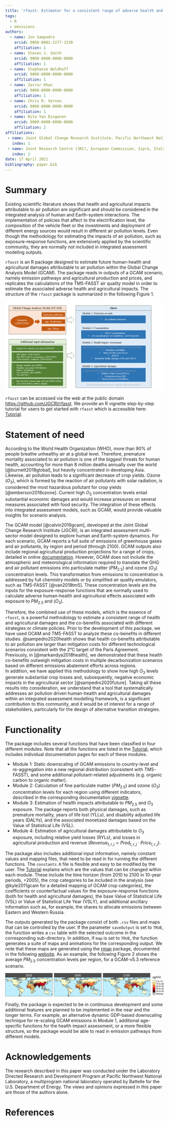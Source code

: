 ```yaml
---
title: 'rfasst: Estimator for a consistent range of adverse health and agricultural effects attributable to air pollution for alternate futures'
tags:
  - R
  - emissions
authors:
  - name: Jon Sampedro
    orcid: 0000-0002-2277-1530
    affiliation: 1
  - name: Steven J. Smith
    orcid: 0000-0000-0000-0000
    affiliation: 1
  - name: Stephanie Waldhoff
    orcid: 0000-0000-0000-0000
    affiliation: 1
  - name: Zarrar Khan
    orcid: 0000-0000-0000-0000
    affiliation: 1
  - name: Chris R. Vernon
    orcid: 0000-0000-0000-0000
    affiliation: 1
  - name: Rita Van Dingenen
    orcid: 0000-0000-0000-0000
    affiliation: 2
affiliations:
 - name: Joint Global Change Research Institute, Pacific Northwest National Laboratory, College Park, MD, USA
   index: 1
 - name: Joint Research Centre (JRC), European Commission, Ispra, Italy
   index: 2
date: 17 April 2021
bibliography: paper.bib
---
```

# Summary
Existing scientific literature shows that health and agricultural impacts attributable to air pollution are significant and should be considered in the integrated analysis of human and Earth-system interactions.
The implementation of policies that affect to the electrification level, the composition of the vehicle fleet or the investments and deployment of different energy sources would result in different air pollution levels. 
Even though the methodology for estimating the impacts of air pollution, such as exposure-response functions, are extensively applied by the scientific community, 
they are normally not included in integrated assessment modeling outputs.

`rfasst` is an R package designed to estimate future human-health and agricultural damages attributable to air pollution within the Global Change Analysis Model (GCAM).
The package reads in outputs of a GCAM scenario, namely emission pathways and agricultural production and prices, and replicates the calculations of the TM5-FASST air quality model 
in order to estimate the associated adverse health and agricultural impacts. The structure of the `rfasst` package is summarized in the following Figure 1.

![Structure of the rfasst package](figure_rfasst.png)

`rfasst` can be accessed via the web at the public domain https://github.com/JGCRI/rfasst. We provide an R vignette step-by-step tutorial for users to get started with `rfasst` which is accessible here: [Tutorial](https://jgcri.github.io/rfasst/).


# Statement of need

According to the World Health Organization (WHO), more than 90% of people breathe unhealthy air at a global level. Therefore, premature mortality associated to air pollution is one of the biggest threats for human health, 
accounting for more than 8 million deaths annually over the world [@burnett2018global], but heavily concentrated in developing Asia.  Likewise, air pollution leads to a significant decrease of crop yields. 
Ozone ($O_{3}$), which is formed by the reaction of air pollutants with solar radiation, is considered the most hazardous pollutant for crop yields [@emberson2018ozone]. 
Current high $O_{3}$ concentration levels entail substantial economic damages and would increase pressures on several measures associated with food security. 
The integration of these effects into integrated assessment models, such as GCAM, would provide valuable insights for scenario analysis.

The GCAM model [@calvin2019gcam], developed at the Joint Global Change Research Institute (JGCRI), is an integrated assessment multi-sector model designed to explore human and Earth-system dynamics. 
For each scenario, GCAM reports a full suite of emissions of greenhouse gases and air pollutants, by region and period (through 2100). 
GCAM outputs also include regional agricultural production projections for a range of crops, detailed in online [documentation](https://github.com/JGCRI/gcam-doc/blob/gh-pages/aglu.md). However, GCAM does not include the atmospheric 
and meteorological information required to translate the GHG and air pollutant emissions into particulate matter ($PM_{2.5}$) and ozone ($O_{3}$) concentration levels. 
This transformation from emissions to concentration is addressed by full chemistry models or by simplified air quality emulators, such as TM5-FASST [@van2018tm5].
These concentration levels are the inputs for the exposure-response functions that are normally used to calculate adverse human-health and agricultural effects associated with exposure to $PM_{2.5}$ and ($O_{3}$).  

Therefore, the combined use of these models, which is the essence of `rfasst`, is a powerful methodology to estimate a consistent range of health and agricultural damages and the co-benefits associated with different strategies or climate policies.
Prior to the development of this package, we have used GCAM and TM5-FASST to analyze these co-benefits in different studies. @sampedro2020health shows that health co-benefits attributable to air pollution are larger than mitigation costs 
for different technological scenarios consistent with the 2°C target of the Paris Agreement.  
Previously, in [@markandya2018health], we demonstrated that these health co-benefits outweigh mitigation costs in multiple decarbonization scenarios based on different emissions abatement efforts across regions.  
In addition, we have applied this methodology to show how high $O_{3}$ levels generate substantial crop losses and, subsequently, negative economic impacts in the agricultural sector [@sampedro2020future].
Taking all these results into consideration, we understand that a tool that systematically addresses air pollution driven human-health and agricultural damages within an integrated assessment modelling framework, 
is a significant contribution to this community, and it would be of interest for a range of stakeholders, particularly for the design of alternative transition strategies. 



# Functionality
The package includes several functions that have been classified in four different modules. 
Note that all the functions are listed in the [Tutorial](https://jgcri.github.io/rfasst/), which includes individual documentation pages for each of these modules.

+ Module 1: Static downscaling of GCAM emissions to country-level and re-aggregation into a new regional distribution (consistent with TM5-FASST), and some additional pollutant-related adjustments (e.g. organic carbon to organic matter).
+ Module 2: Calculation of fine particulate matter ($PM_{2.5}$) and ozone ($O_{3}$) concentration levels for each region using different indicators, described in the corresponding documentation [vignette](https://jgcri.github.io/rfasst/articles/Module2_concentration.html).
+ Module 3: Estimation of health impacts attributable to $PM_{2.5}$ and $O_{3}$ exposure. The package reports both physical damages, such as premature mortality, years of life lost (YLLs), and disability adjusted life years (DALYs),
and the associated monetized damages based on the Value of Statistical Life (VSL).
+ Module 4: Estimation of agricultural damages attributable to $O_{3}$ exposure, including relative yield losses (RYLs), and losses in agricultural production and revenue ($Revenue_{t,r,j}=Prod_{t,r,j} \cdot Price_{t,r,j}$).

The package also includes additional input information, namely constant values and mapping files, that need to be read in for running the different functions. The `constants.R` file is flexible and easy to be modified by the user.
The [Tutorial](https://jgcri.github.io/rfasst/) explains which are the values that can be changed within each module. These include the time horizon (from 2010 to 2100 in 10-year periods, +2005), 
the crop categories to be included in the analysis (see @kyle2011gcam for a detailed mapping of GCAM crop categories), the coefficients or counterfactual values for the exposure-response functions (both for health and agricultural damages),
the base Value of Statistical Life (VSL) or Value of Statistical Life Year (VSLY), and additional ancillary information such as, for example, the shares to allocate emissions between Eastern and Western Russia. 

The outputs generated by the package consist of both `.csv` files and maps that can be controlled by the user. If the parameter `saveOutput` is set to `TRUE`, the function writes a `csv` table with the selected outcome in the corresponding sub-directory. 
In addition, if `map` is set to `TRUE`, the function generates a suite of maps and animations for the corresponding output. We note that these maps are generated using the [rmap](https://github.com/JGCRI/rmap) package, documented in the following [website](jgcri.github.io/rmap/).
As an example, the following Figure 2 shows the average $PM_{2.5}$ concentration levels per region, for a GCAM-v5.3 reference scenario.


![$PM_{2.5}$ concentration per country and period in a reference scenario (ug/m3)](figure_conc.png)


Finally, the package is expected to be in continuous development and some additional features are planned to be implemented in the near and the longer terms. For example, an alternative dynamic GDP-based downscaling technique
for re-scaling GCAM emissions in Module 1, additional age-specific functions for the health impact assessment, or a more flexible structure, so the package would be able to read in emission pathways from different models. 


# Acknowledgements
The research described in this paper was conducted under the Laboratory Directed Research and Development Program at Pacific Northwest National Laboratory, a multiprogram national laboratory operated by Battelle for the U.S. Department of Energy. 
The views and opinions expressed in this paper are those of the authors alone.

# References

